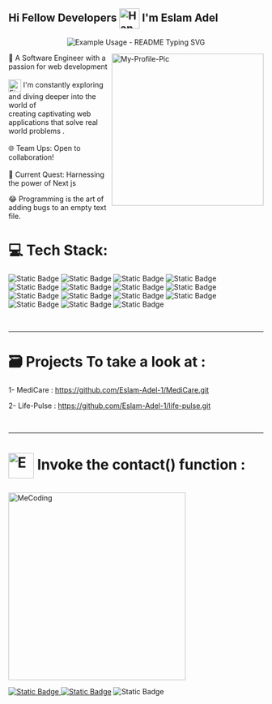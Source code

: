 ## Hi Fellow Developers   <img src="https://user-images.githubusercontent.com/74038190/216120981-b9507c36-0e04-4469-8e27-c99271b45ba5.png" alt="Handshake" width="40" align="center" />   I'm Eslam Adel

<p align="center">
  <img src="https://readme-typing-svg.demolab.com/?lines=Passionate+Software+Engineer!;FrontEnd+Developer!;React+/+Next js+Developer; Passionate+About+Learning+New+Things;&font=Fira%20Code&center=true&width=500&height=50&duration=4000&pause=1000" alt="Example Usage - README Typing SVG">
</p>
<img align="right" src="https://github.com/user-attachments/assets/8118e60a-a4f1-4d0f-b281-3e36f38f750d" width="300" height="300" alt="My-Profile-Pic"/>

📲  A Software Engineer with a passion for web development<br>
<br><img src="https://user-images.githubusercontent.com/74038190/216122041-518ac897-8d92-4c6b-9b3f-ca01dcaf38ee.png" alt="Fire" width="25" align="center" />  I'm constantly exploring and diving deeper into the world of <br>creating captivating web applications that solve real world problems .<br><br>
🌐 Team Ups: Open to collaboration!<br><br>
📘 Current Quest: Harnessing the power of Next js 

😂 Programming is the art of adding bugs to an empty text file.

# 💻 Tech Stack:
![Static Badge](https://img.shields.io/badge/React-black?style=for-the-badge&logo=react&logoSize=auto)
![Static Badge](https://img.shields.io/badge/React%20Router-black?style=for-the-badge&logo=reactrouter&logoSize=auto)
![Static Badge](https://img.shields.io/badge/Next%20js-black?style=for-the-badge&logo=nextdotjs&logoColor=white&logoSize=auto)
![Static Badge](https://img.shields.io/badge/MongoDB-black?style=for-the-badge&logo=mongodb&logoSize=amd)
![Static Badge](https://img.shields.io/badge/Mongoose-black?style=for-the-badge&logo=mongoose&logoColor=red&logoSize=amd)
![Static Badge](https://img.shields.io/badge/React%20Hook%20Form-black?style=for-the-badge&logo=reacthookform&logoColor=pink&logoSize=amd)
![Static Badge](https://img.shields.io/badge/Redux-black?style=for-the-badge&logo=redux&logoColor=violet&logoSize=amd)
![Static Badge](https://img.shields.io/badge/HTML%205-black?style=for-the-badge&logo=html5&logoColor=orange&logoSize=amd)
![Static Badge](https://img.shields.io/badge/JavaScript-black?style=for-the-badge&logo=javascript&logoSize=amd)
![Static Badge](https://img.shields.io/badge/CSS-black?style=for-the-badge&logo=css3&logoColor=blue&logoSize=amd)
![Static Badge](https://img.shields.io/badge/Tailwind-black?style=for-the-badge&logo=tailwindcss&logoColor=blue&logoSize=amd)
![Static Badge](https://img.shields.io/badge/Styled%20Components-black?style=for-the-badge&logo=styledcomponents&logoColor=pink&logoSize=amd)
![Static Badge](https://img.shields.io/badge/Material%20UI-black?style=for-the-badge&logo=mui&logoSize=amd)
![Static Badge](https://img.shields.io/badge/ZOD-black?style=for-the-badge&logo=zod&logoSize=amd)
![Static Badge](https://img.shields.io/badge/FireBase-black?style=for-the-badge&logo=firebase&logoColor=orange&logoSize=amd)

<br>

-------------------------------------------------------

# 🗃 Projects To take a look at :

1- MediCare :
https://github.com/Eslam-Adel-1/MediCare.git

2- Life-Pulse :
https://github.com/Eslam-Adel-1/life-pulse.git

<br>

-------------------------------------------------------

# <p><img src="https://user-images.githubusercontent.com/74038190/216122065-2f028bae-25d6-4a3c-bc9f-175394ed5011.png" alt="E-Mail" width="50" align="center" /> Invoke the contact() function :</p>


<img align="center" src="https://github.com/user-attachments/assets/f3209246-e72c-401f-9e24-289fb6560579" alt="MeCoding" width="350" height="370">


<p align="center">
  
[![Static Badge](https://img.shields.io/badge/GitHub-black?style=for-the-badge&logo=github)
](https://github.com/Eslam-Adel-1)
[![Static Badge](https://img.shields.io/badge/LinkedIn-blue?style=for-the-badge&logo=linkedin&logoColor=white)](https://www.linkedin.com/in/eslam-adel22/)
![Static Badge](https://img.shields.io/badge/Gmail-red?style=for-the-badge&logo=gmail&logoColor=white)

</p>








